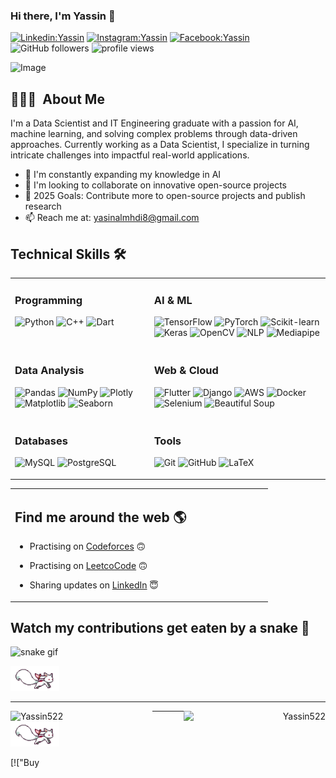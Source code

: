 ### Hi there, I'm Yassin  👋 

[![Linkedin:Yassin](https://img.shields.io/badge/-Yassin-blue?style=flat-square&logo=Linkedin&logoColor=white&link=https://www.linkedin.com/in/yassin-abdulmahdi/)](https://www.linkedin.com/in/yassin-abdulmahdi/)
[![Instagram:Yassin](https://img.shields.io/badge/-Yassin-red?style=flat-square&logo=instagram&logoColor=white&link=https://www.instagram.com/yaseen_almahdi5/)](https://www.instagram.com/yaseen_almahdi5/)
[![Facebook:Yassin](https://img.shields.io/badge/-Yassin-blue?style=flat-square&logo=facebook&logoColor=white&link=https://www.facebook.com/yasin.almhdi.96/)](https://www.facebook.com/yasin.almhdi.96/)
![GitHub followers](https://img.shields.io/github/followers/Yassin522?label=Follow&style=social)
<img alt = "profile views" src="https://komarev.com/ghpvc/?username=Yassin522&color=brightgreen">  

![Image](https://github.com/user-attachments/assets/a6194af1-d0b6-425e-bfa1-fe8c71eee018)

## 👨🏻‍💻 &nbsp;About Me

I'm a Data Scientist and IT Engineering graduate with a passion for AI, machine learning, and solving complex problems through data-driven approaches. Currently working as a Data Scientist, I specialize in turning intricate challenges into impactful real-world applications.

- 🌱 I'm constantly expanding my knowledge in AI 
- 👯 I'm looking to collaborate on innovative open-source projects
- 🥅 2025 Goals: Contribute more to open-source projects and publish research
- 📫 Reach me at: yasinalmhdi8@gmail.com


## Technical Skills 🛠️

<table>
  <tr>
    <td valign="top">
      <h3>Programming</h3>
      <p>
        <img src="https://img.shields.io/badge/Python-%233776AB.svg?style=for-the-badge&logo=python&logoColor=white" alt="Python" />
        <img src="https://img.shields.io/badge/C++-%2300599C.svg?style=for-the-badge&logo=c%2B%2B&logoColor=white" alt="C++" />
        <img src="https://img.shields.io/badge/Dart-%230175C2.svg?style=for-the-badge&logo=dart&logoColor=white" alt="Dart" />
      </p>
    </td>
    <td valign="top">
      <h3>AI & ML</h3>
      <p>
        <img src="https://img.shields.io/badge/TensorFlow-%23FF6F00.svg?style=for-the-badge&logo=TensorFlow&logoColor=white" alt="TensorFlow" />
        <img src="https://img.shields.io/badge/PyTorch-%23EE4C2C.svg?style=for-the-badge&logo=PyTorch&logoColor=white" alt="PyTorch" />
        <img src="https://img.shields.io/badge/scikit--learn-%23F7931E.svg?style=for-the-badge&logo=scikit-learn&logoColor=white" alt="Scikit-learn" />
        <img src="https://img.shields.io/badge/Keras-%23D00000.svg?style=for-the-badge&logo=Keras&logoColor=white" alt="Keras" />
        <img src="https://img.shields.io/badge/OpenCV-%235C3EE8.svg?style=for-the-badge&logo=opencv&logoColor=white" alt="OpenCV" />
        <img src="https://img.shields.io/badge/NLP-%234285F4.svg?style=for-the-badge&logo=natural-language-processing&logoColor=white" alt="NLP" />
        <img src="https://img.shields.io/badge/Mediapipe-%23FF2D20.svg?style=for-the-badge&logo=google&logoColor=white" alt="Mediapipe" />
      </p>
    </td>
  </tr>
  <tr>
    <td valign="top">
      <h3>Data Analysis</h3>
      <p>
        <img src="https://img.shields.io/badge/Pandas-%23150458.svg?style=for-the-badge&logo=pandas&logoColor=white" alt="Pandas" />
        <img src="https://img.shields.io/badge/NumPy-%23013243.svg?style=for-the-badge&logo=numpy&logoColor=white" alt="NumPy" />
        <img src="https://img.shields.io/badge/Plotly-%233F4F75.svg?style=for-the-badge&logo=plotly&logoColor=white" alt="Plotly" />
        <img src="https://img.shields.io/badge/Matplotlib-%231DA1F2.svg?style=for-the-badge&logo=python&logoColor=white" alt="Matplotlib" />
        <img src="https://img.shields.io/badge/Seaborn-%232ECC71.svg?style=for-the-badge&logo=python&logoColor=white" alt="Seaborn" />
      </p>
    </td>
    <td valign="top">
      <h3>Web & Cloud</h3>
      <p>
        <img src="https://img.shields.io/badge/Flutter-%2302569B.svg?style=for-the-badge&logo=Flutter&logoColor=white" alt="Flutter" />
        <img src="https://img.shields.io/badge/Django-%23092E20.svg?style=for-the-badge&logo=django&logoColor=white" alt="Django" />
        <img src="https://img.shields.io/badge/AWS-%23FF9900.svg?style=for-the-badge&logo=amazon-aws&logoColor=white" alt="AWS" />
        <img src="https://img.shields.io/badge/Docker-%232496ED.svg?style=for-the-badge&logo=docker&logoColor=white" alt="Docker" />
        <img src="https://img.shields.io/badge/Selenium-%2343B02A.svg?style=for-the-badge&logo=selenium&logoColor=white" alt="Selenium" />
        <img src="https://img.shields.io/badge/Beautiful%20Soup-%238900F5.svg?style=for-the-badge&logo=python&logoColor=white" alt="Beautiful Soup" />
      </p>
    </td>
  </tr>
  <tr>
    <td valign="top">
      <h3>Databases</h3>
      <p>
        <img src="https://img.shields.io/badge/MySQL-%2300f.svg?style=for-the-badge&logo=mysql&logoColor=white" alt="MySQL" />
        <img src="https://img.shields.io/badge/PostgreSQL-%23336791.svg?style=for-the-badge&logo=postgresql&logoColor=white" alt="PostgreSQL" />
      </p>
    </td>
    <td valign="top">
      <h3>Tools</h3>
      <p>
        <img src="https://img.shields.io/badge/Git-%23F05033.svg?style=for-the-badge&logo=git&logoColor=white" alt="Git" />
        <img src="https://img.shields.io/badge/GitHub-%23181717.svg?style=for-the-badge&logo=github&logoColor=white" alt="GitHub" />
        <img src="https://img.shields.io/badge/LaTeX-%23008080.svg?style=for-the-badge&logo=latex&logoColor=white" alt="LaTeX" />
      </p>
    </td>
  </tr>
</table>



<table width="100%">
  <tr>
    <td valign="top" width="70%">

## Find me around the web 🌎 
- Practising on [Codeforces](https://codeforces.com/profile/Yassin52) 🙃
- Practising on [LeetcoCode](https://leetcode.com/Yassin52/) 🙃
- Sharing updates on [LinkedIn](https://www.linkedin.com/in/yassin-abdulmahdi/) 😇

  </tr>
</table>



## Watch my contributions get eaten by a snake 🐍
![snake gif](https://user-images.githubusercontent.com/88105077/166116856-9251de7f-d2df-46fd-901b-5920e8047e52.svg)

<img src="https://raw.githubusercontent.com/Yassin522/Yassin522/master/assets/kyubey.gif" height="40" />

----  
<p align="left"><img width="45%" align="left" src="https://github-readme-stats.vercel.app/api?username=Yassin522&show_icons=true&include_all_commits=true&theme=radical&hide_border=true" alt="Yassin522" /></p>
<p align="right"><img width="45%" align="right" sy src="https://github-readme-stats.vercel.app/api/top-langs/?username=Yassin522&layout=compact&theme=radical&hide_border=true" alt="Yassin522" /></p>

---
<img src="https://raw.githubusercontent.com/Yassin522/Yassin522/master/assets/kyubey.gif" height="40" />

[!["Buy 


